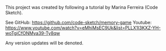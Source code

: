 This project was created by following a tutorial by Marina Ferreira (Code Sketch).

See GitHub: https://github.com/code-sketch/memory-game
Youtube: https://www.youtube.com/watch?v=eMhiMsEC9Uk&list=PLLX1I3KXZ-YH-woTgiCfONMya39-Ty8qw

Any version updates will be denoted.